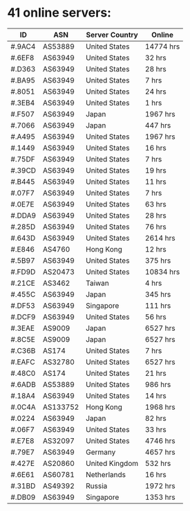 # 41 online servers:

| ID | ASN | Server Country | Online |
| ------ | ------ | ------ | ------ |
| #.9AC4 | AS53889 | United States | 14774 hrs |
| #.6EF8 | AS63949 | United States | 32 hrs |
| #.D363 | AS63949 | United States | 28 hrs |
| #.BA95 | AS63949 | United States | 7 hrs |
| #.8051 | AS63949 | United States | 24 hrs |
| #.3EB4 | AS63949 | United States | 1 hrs |
| #.F507 | AS63949 | Japan | 1967 hrs |
| #.7066 | AS63949 | Japan | 447 hrs |
| #.A495 | AS63949 | United States | 1967 hrs |
| #.1449 | AS63949 | United States | 16 hrs |
| #.75DF | AS63949 | United States | 7 hrs |
| #.39CD | AS63949 | United States | 19 hrs |
| #.B445 | AS63949 | United States | 11 hrs |
| #.07F7 | AS63949 | United States | 7 hrs |
| #.0E7E | AS63949 | United States | 63 hrs |
| #.DDA9 | AS63949 | United States | 28 hrs |
| #.285D | AS63949 | United States | 76 hrs |
| #.643D | AS63949 | United States | 2614 hrs |
| #.E846 | AS4760 | Hong Kong | 12 hrs |
| #.5B97 | AS63949 | United States | 375 hrs |
| #.FD9D | AS20473 | United States | 10834 hrs |
| #.21CE | AS3462 | Taiwan | 4 hrs |
| #.455C | AS63949 | Japan | 345 hrs |
| #.DF53 | AS63949 | Singapore | 111 hrs |
| #.DCF9 | AS63949 | United States | 56 hrs |
| #.3EAE | AS9009 | Japan | 6527 hrs |
| #.8C5E | AS9009 | Japan | 6527 hrs |
| #.C36B | AS174 | United States | 7 hrs |
| #.EAFC | AS32780 | United States | 6527 hrs |
| #.48C0 | AS174 | United States | 21 hrs |
| #.6ADB | AS53889 | United States | 986 hrs |
| #.18A4 | AS63949 | United States | 14 hrs |
| #.0C4A | AS133752 | Hong Kong | 1968 hrs |
| #.0224 | AS63949 | Japan | 82 hrs |
| #.06F7 | AS63949 | United States | 33 hrs |
| #.E7E8 | AS32097 | United States | 4746 hrs |
| #.79E7 | AS63949 | Germany | 4657 hrs |
| #.427E | AS20860 | United Kingdom | 532 hrs |
| #.6E61 | AS60781 | Netherlands | 16 hrs |
| #.31BD | AS49392 | Russia | 1972 hrs |
| #.DB09 | AS63949 | Singapore | 1353 hrs |

